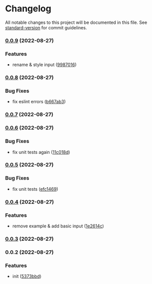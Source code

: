 # Changelog

All notable changes to this project will be documented in this file. See [standard-version](https://github.com/conventional-changelog/standard-version) for commit guidelines.

### [0.0.9](https://github.com/SeanWhelan/frenzy/compare/v0.0.8...v0.0.9) (2022-08-27)


### Features

* rename & style input ([9987016](https://github.com/SeanWhelan/frenzy/commit/9987016cf64f4e2c5373072e788d87a5f5d05b00))

### [0.0.8](https://github.com/SeanWhelan/frenzy/compare/v0.0.7...v0.0.8) (2022-08-27)

### Bug Fixes

- fix eslint errors ([b667ab3](https://github.com/SeanWhelan/frenzy/commit/b667ab3c467d06397c91b2b1086024713e1bf88e))

### [0.0.7](https://github.com/SeanWhelan/frenzy/compare/v0.0.6...v0.0.7) (2022-08-27)

### [0.0.6](https://github.com/SeanWhelan/frenzy/compare/v0.0.5...v0.0.6) (2022-08-27)

### Bug Fixes

- fix unit tests again ([11c018d](https://github.com/SeanWhelan/frenzy/commit/11c018dd2bbeb30c2a467c6535d6de2a5c07fe0f))

### [0.0.5](https://github.com/SeanWhelan/frenzy/compare/v0.0.4...v0.0.5) (2022-08-27)

### Bug Fixes

- fix unit tests ([efc1469](https://github.com/SeanWhelan/frenzy/commit/efc1469ee9d9198d6924892c318fd125bdfa4f00))

### [0.0.4](https://github.com/SeanWhelan/frenzy/compare/v0.0.3...v0.0.4) (2022-08-27)

### Features

- remove example & add basic input ([1e2614c](https://github.com/SeanWhelan/frenzy/commit/1e2614cbceee30941a1a6bdd14fca0b0de89da85))

### [0.0.3](https://github.com/SeanWhelan/frenzy/compare/v0.0.2...v0.0.3) (2022-08-27)

### 0.0.2 (2022-08-27)

### Features

- init ([5373bbd](https://github.com/SeanWhelan/frenzy/commit/5373bbd08a17bb48933d84f99842171d9919fd03))
